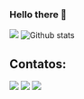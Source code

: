 ### Hello there 👋

<img
  src="https://github-profile-trophy.vercel.app/?username=felipevieirafmv&row=2&column=3&theme=darkhub&no-frame=true&no-bg=true"
/>
<img
  src="https://github-readme-stats.vercel.app/api/top-langs/?username=felipevieirafmv&theme=dark&hide_border=false&include_all_commits=true&count_private=true&layout=compact"
  alt="Github stats"
/>

## Contatos:

<div>
<a href="https://www.linkedin.com/in/felipevieirafmv/" target="_blank"><img src="https://img.shields.io/badge/-LinkedIn-%230077B5?style=for-the-badge&logo=linkedin&logoColor=white" target="_blank"></a>   
<a href = "mailto:felipevieirafmv@gmail.com"><img src="https://img.shields.io/badge/Gmail-D14836?style=for-the-badge&logo=gmail&logoColor=white" target="_blank"></a>
<a href="https://instagram.com/felipev_ieira" target="_blank"><img src="https://img.shields.io/badge/-Instagram-%23E4405F?style=for-the-badge&logo=instagram&logoColor=white" target="_blank"></a>
</div>
